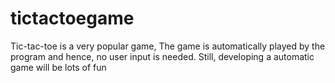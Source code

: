 # tictactoegame
Tic-tac-toe is a very popular game, The game is automatically played by the program and hence, no user input is needed. Still, developing a automatic game will be lots of fun
